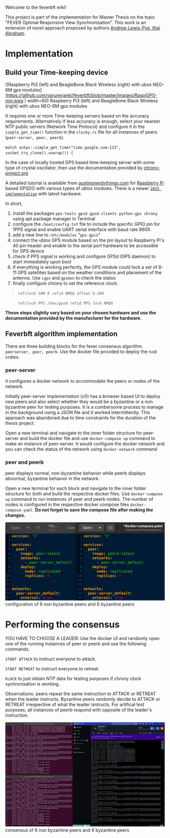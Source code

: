 Welcome to the feverbft wiki!

This project is part of the implementation for Master Thesis on the topic "FEVER Optimal Responsive View Synchronisation". This work is an extension of novel approach proposed by authors [Andrew Lewis-Pye, Ittai Abraham](https://arxiv.org/abs/2301.09881). 

# Implementation
## Build your Time-keeping device
![Raspberry Pi3 (left) and BeagleBone Black Wireless (right) with ubox NEO-6M gps modules](https://github.com/varuneranki/feverbft/blob/master/images/RaspiGPS-min.jpeg | width=60)
Raspberry Pi3 (left) and BeagleBone Black Wireless (right) with ubox NEO-6M gps modules

It requires one or more Time-keeping servers based on the accuracy requirements. Alternatively if less accuracy is enough, select your nearest NTP public servers (Network Time Protocol) and configure it in the `simple_get_time()` function in the `clocky.rs` file for all instances of peers (`peer-server, peer, peerb`).

`match sntpc::simple_get_time("time.google.com:123", socket.try_clone().unwrap()) {`

In the case of locally hosted GPS based time-keeping server with some type of crystal oscillator, then use the documentation provided by [chrony-project.org](https://chrony-project.org/examples.html#_client_using_local_server_and_hardware_timestamping)

A detailed tutorial is available from [austinsnerdythings.com](https://austinsnerdythings.com/2021/04/19/microsecond-accurate-ntp-with-a-raspberry-pi-and-pps-gps/) for [Raspberry Pi](https://www.raspberrypi.com/products/) based GPSDO with various types of ublox modules. There is a newer [`2025 implementation`](https://austinsnerdythings.com/2025/02/14/revisiting-microsecond-accurate-ntp-for-raspberry-pi-with-gps-pps-in-2025/) with latest hardware.

In short,
1. install the packages `pps-tools gpsd gpsd-clients python-gps chrony` using apt package manager in Terminal
2. configure the `/boot/config.txt` file to include the specific GPIO pin for 1PPS signal and enable UART serial interface with baud rate 9600.
3. add a new line to `/etc/modules` "`pps-gpio`"
4. connect the ublox GPS module based on the pin layout to Raspberry Pi's 40 pin header and enable to the serial port hardware to be accessible for GPS device
5. check if PPS signal is working and configure GPSd (GPS daemon) to start immediately upon boot
6. if everything is working perfectly, the GPS module could lock a set of 8-11 GPS satellites based on the weather conditions and placement of the antenna. Use `cgps` and `gpsmon` to check the status
7.  finally configure chrony to set the reference clock.
> `refclock SHM 0 refid NMEA offset 0.200`

> `refclock PPS /dev/pps0 refid PPS lock NMEA`


**These steps slightly vary based on your chosen hardware and use the documentation provided by the manufacturer for the hardware.**

## Feverbft algorithm implementation
There are three building blocks for the fever consensus algorithm. `peerserver, peer, peerb`. Use the docker file provided to deploy the rust crates.
### peer-server
it configures a docker network to accommodate the peers or nodes of the network.

Initially peer-server implementation (v0) has a browser based UI to deploy new peers and also select whether they would be a byzantine or a non byzantine peer for testing purposes. It is a cumbersome process to manage in the background using a JSON file and it worked intermittently. This approach was abandoned due to time constraints for the duration of the thesis project.

Open a new terminal and navigate to the inner folder structure for peer-server and build the docker file and use `docker-compose up` command to make an instance of peer-server. It would configure the docker network and you can check the status of the network using `docker-network` command

### peer and peerb
peer displays normal, non-byzantine behavior while peerb displays abnormal, byzantine behavior in the network.

Open a new terminal for each block and navigate to the inner folder structure for both and build the respective docker files. Use `docker-compose up` command to run instances of peer and peerb nodes. The number of nodes is configured in the respective docker compose files `docker-compose.yaml`. **Do not forget to save the compose file after making the changes.**

![configuration of peer and peerb](https://github.com/varuneranki/feverbft/blob/master/images/configuration.png)
configuration of 6 non byzantine peers and 6 byzantine peers

# Performing the consensus
YOU HAVE TO CHOOSE A LEADER: Use the docker UI and randomly open one of the running instances of peer or peerb and use the following commands.

`START ATTACK` to instruct everyone to attack.

`START RETREAT` to instruct everyone to retreat.

`KLOCK` to just obtain NTP data for testing purposes if chrony clock sychronisation is working.

Observations: peers repeat the same instruction to ATTACK or RETREAT when the leader instructs. Byzantine peers randomly decide to ATTACK or RETREAT irrespective of what the leader isntructs. For artifical test purposes, all instances of peerb respond with opposite of the leader's instruction. 

![6 non byzantine peers and 6 byzantine peers](https://github.com/varuneranki/feverbft/blob/master/images/6peer6peerb.png)
consensus of 6 non byzantine peers and 6 byzantine peers

